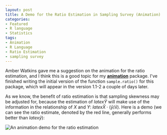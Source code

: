 ```yaml
---
layout: post
title: A Demo for the Ratio Estimation in Sampling Survey (Animation)
categories:
- Featured
- R language
- Statistics
tags:
- Animation
- R Language
- Ratio Estimation
- sampling survey
---
```


Amber Watkins gave me a suggestion on the animation for the ratio estimation, and I think this is a good topic for my [**animation**](http://cran.r-project.org/package=animation) package. I've finished writing the initial version of the function `sample.ratio()` for this package, which will appear in the version 1.1-2 a couple of days later.

As we know, the benefit of ratio estimation is that sampling skewness may be  adjusted for, because the estimation of $latex \bar{Y}$ will make use of the information in the relationship of _X_ and _Y_: $latex \bar{X} \cdot (\bar{y}/\bar{x})$. Here is a demo (we can see the ratio estimate, denoted by the red line, generally performs better than $latex \bar{y}$):

![An animation demo for the ratio estimation](http://i.imgur.com/ob7Fy.gif)
